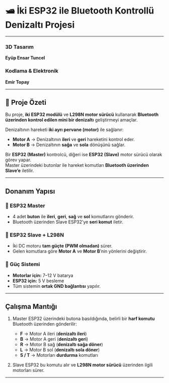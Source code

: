 # 🛥 İki ESP32 ile Bluetooth Kontrollü Denizaltı Projesi

---

###  3D Tasarım  
**Eyüp Ensar Tuncel**

###  Kodlama & Elektronik  
**Emir Topay**

---

## 📌 Proje Özeti
Bu proje, **iki ESP32 modülü** ve **L298N motor sürücü** kullanarak **Bluetooth üzerinden kontrol edilen mini bir denizaltı** geliştirmeyi amaçlar.

Denizaltının hareketi **iki ayrı pervane (motor)** ile sağlanır:

- **Motor A** → Denizaltının **ileri** ve **geri** hareketini kontrol eder.  
- **Motor B** → Denizaltının **sağa** ve **sola** dönüşünü sağlar.

Bir **ESP32 (Master)** kontrolcü, diğeri ise **ESP32 (Slave)** motor sürücü olarak görev yapar.  
Master üzerindeki butonlar ile hareket komutları **Bluetooth üzerinden Slave’e** iletilir.

---

##  Donanım Yapısı

### 🔹 ESP32 Master
- 4 adet **buton** ile **ileri**, **geri**, **sağ** ve **sol** komutlarını gönderir.  
- Bluetooth üzerinden Slave ESP32’ye **seri komut** iletir.

### 🔹 ESP32 Slave + L298N
- İki DC motoru **tam güçte (PWM olmadan)** sürer.  
- Gelen komutlara göre **Motor A** ve **Motor B**’nin yönlerini değiştirir.

### 🔹 Güç Sistemi
- **Motorlar için:** 7–12 V batarya  
- **ESP32 için:** 5 V besleme  
- Tüm sistemin **ortak GND bağlantısı** yapılır.

---

##  Çalışma Mantığı
1. Master ESP32 üzerindeki butona basıldığında, belirli bir **harf komutu** Bluetooth üzerinden gönderilir:
   - **F** → Motor A ileri (**denizaltı ileri**)  
   - **B** → Motor A geri (**denizaltı geri**)  
   - **R** → Motor B sağ (**denizaltı sağa döner**)  
   - **L** → Motor B sol (**denizaltı sola döner**)  
   - **S / T** → Motorları **durdurma** komutları

2. Slave ESP32 bu komutu alır ve **L298N motor sürücü** üzerinden ilgili motorları sürer.

---


